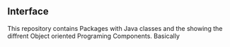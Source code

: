 ## Interface
This repository contains
Packages with Java classes and the showing the diffrent Object oriented Programing Components.
Basically 
